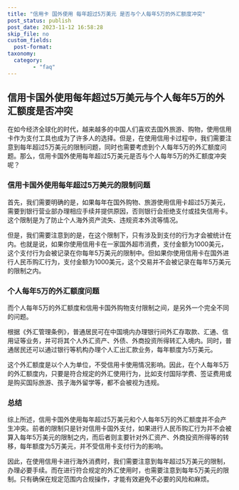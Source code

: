 ```yaml
---
title: "信用卡 国外使用 每年超过5万美元 是否与个人每年5万的外汇额度冲突"
post_status: publish
post_date: 2023-11-12 16:58:28
skip_file: no
custom_fields: 
  post-format: 
taxonomy:
  category:
        - "faq"
---
```


## 信用卡国外使用每年超过5万美元与个人每年5万的外汇额度是否冲突

在如今经济全球化的时代，越来越多的中国人们喜欢去国外旅游、购物，使用信用卡作为支付工具也成为了许多人的选择。但是，在使用信用卡过程中，我们需要注意到每年超过5万美元的限制问题，同时也需要考虑到个人每年5万的外汇额度问题。那么，信用卡国外使用每年超过5万美元是否与个人每年5万的外汇额度冲突呢？

### 信用卡国外使用每年超过5万美元的限制问题

首先，我们需要明确的是，如果每年在国外购物、旅游使用信用卡超过5万美元，需要到银行营业部办理相应手续并提供原因，否则银行会拒绝支付或挂失信用卡。这个限制是为了防止个人海外资产流失、违规资本外流等情况。

但是，我们需要注意到的是，在这个限制下，只有涉及到支付的行为才会被统计在内。也就是说，如果你使用信用卡在一家国外超市消费，支付金额为1000美元，这个支付行为会被记录在你每年5万美元的限制中。但如果你使用信用卡在国外进行人民币购汇行为，支付金额为1000美元，这个交易并不会被记录在每年5万美元的限制之内。

### 个人每年5万的外汇额度问题

而个人每年5万的外汇额度和信用卡国外购物支付限制之间，是另外一个完全不同的问题。

根据《外汇管理条例》，普通居民可在中国境内办理银行间外汇存取款、汇通、信用证等业务，并可将其个人外汇资产、外债、外商投资所得转汇入境内。同时，普通居民还可以通过银行等机构办理个人汇出汇款业务，每年额度为5万美元。

这个外汇额度是以个人为单位，不受信用卡使用情况影响。因此，在个人每年5万的外汇额度内，只要是符合规定的外汇使用行为，比如支付国际学费、签证费用或是购买国际旅游、孩子海外留学等，都不会被视为违规。

### 总结

综上所述，信用卡国外使用每年超过5万美元和个人每年5万的外汇额度并不会产生冲突。前者的限制只是针对信用卡国外支付，如果进行人民币购汇行为并不会被算入每年5万美元的限制之内，而后者则主要针对外汇资产、外商投资所得等的转移，每年额度为5万美元，并不受信用卡支付行为的影响。

因此，在使用信用卡进行海外消费时，我们需要注意到每年超过5万美元的限制，办理必要手续。而在进行符合规定的外汇使用时，也需要注意到每年5万美元的限制。只有确保在规定范围内合规操作，才能有效避免不必要的风险和麻烦。
